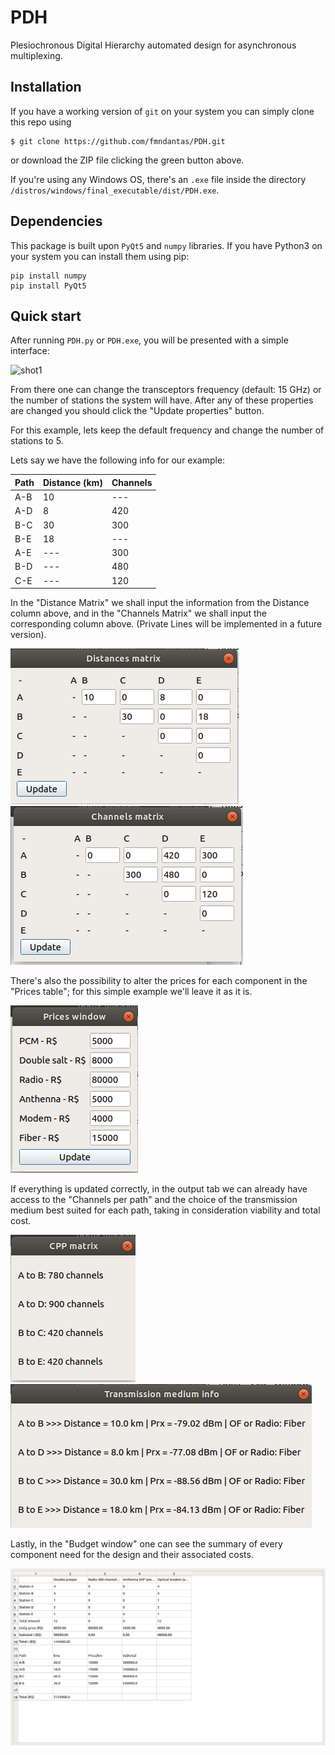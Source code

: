# PDH

Plesiochronous Digital Hierarchy automated design for asynchronous multiplexing.

## Installation

If you have a working version of `git` on your system you can simply clone this repo using

    $ git clone https://github.com/fmndantas/PDH.git

or download the ZIP file clicking the green button above.

If you're using any Windows OS, there's an `.exe` file inside the 
directory `/distros/windows/final_executable/dist/PDH.exe`.

## Dependencies

This package is built upon `PyQt5` and `numpy` libraries.
If you have Python3 on your system you can install them using pip:
```
pip install numpy
pip install PyQt5
```

## Quick start

After running `PDH.py` or `PDH.exe`, you will be presented
with a simple interface:

![shot1](https://github.com/fmndantas/PDH/blob/master/screenshots/shot1.png?raw=True "Title")

From there one can change the transceptors frequency (default: 15 GHz)
or the number of stations the system will have.
After any of these properties are changed you should click the
"Update properties" button.

For this example, lets keep the default frequency and change
the number of stations to 5.

Lets say we have the following info for our example:

| Path | Distance (km) | Channels |
|------|---------------|----------|
| A-B  | 10            | ---      |
| A-D  | 8             | 420      |
| B-C  | 30            | 300      |
| B-E  | 18            | ---      |
| A-E  | ---           | 300      |
| B-D  | ---           | 480      |
| C-E  | ---           | 120      |

In the "Distance Matrix" we shall input the information
from the Distance column above, and in the "Channels Matrix"
we shall input the corresponding column above. (Private Lines will
be implemented in a future version).

![shot2](https://github.com/fmndantas/PDH/blob/master/screenshots/shot2.png?raw=True "Title")
![shot3](https://github.com/fmndantas/PDH/blob/master/screenshots/shot3.png?raw=True "Title")

There's also the possibility to alter the prices for each
component in the "Prices table"; for this simple example we'll
leave it as it is.

![shot4](https://github.com/fmndantas/PDH/blob/master/screenshots/shot4.png?raw=True "Title")

If everything is updated correctly, in the output tab we
can already have access to the "Channels per path" and
the choice of the transmission medium best suited for each path,
taking in consideration viability and total cost.

![shot5](https://github.com/fmndantas/PDH/blob/master/screenshots/shot5.png?raw=True "Title")
![shot6](https://github.com/fmndantas/PDH/blob/master/screenshots/shot6.png?raw=True "Title")

Lastly, in the "Budget window" one can see the summary of every
component need for the design and their associated costs.

![shot7](https://github.com/fmndantas/PDH/blob/master/screenshots/shot7.png?raw=True "Title")
